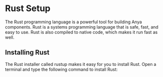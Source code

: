 # Rust Setup

The Rust programming language is a powerful tool for building Anya components.  Rust is a systems programming language that is safe, fast, and easy to use.  Rust is also compiled to native code, which makes it run fast as well.

## Installing Rust

The Rust installer called rustup makes it easy for you to install Rust.  Open a terminal and type the following command to install Rust:
